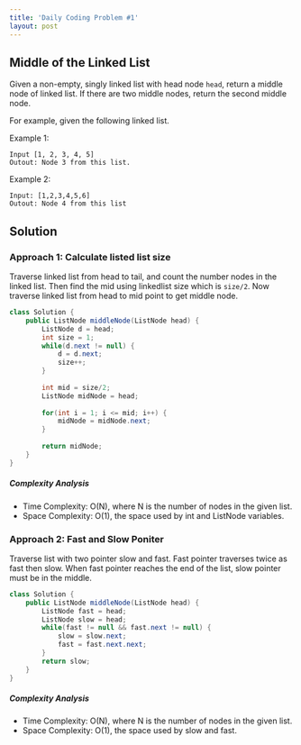 ```yaml
---
title: 'Daily Coding Problem #1'
layout: post
---
```


## Middle of the Linked List
Given a non-empty, singly linked list with head node `head`, return a middle node of linked list.  If there are two middle nodes, return the second middle node.

For example, given the following linked list.

Example 1:
```
Input [1, 2, 3, 4, 5]
Outout: Node 3 from this list.
```
Example 2:
```
Input: [1,2,3,4,5,6]
Outout: Node 4 from this list
```

## Solution
### Approach 1: Calculate listed list size
Traverse linked list from head to tail, and count the number nodes in the linked list. Then find the mid using linkedlist size which is `size/2`. Now traverse linked list from head to mid point to get middle node.

```java
class Solution {
	public ListNode middleNode(ListNode head) {
		ListNode d = head;
		int size = 1;
		while(d.next != null) {
			d = d.next;
			size++;
		}
		
		int mid = size/2;
		ListNode midNode = head;
		
		for(int i = 1; i <= mid; i++) {
			midNode = midNode.next;
		}
		
		return midNode;
	}
}
```

##### Complexity Analysis
* Time Complexity: O(N), where N is the number of nodes in the given list.
* Space Complexity: O(1), the space used by int and ListNode variables.

### Approach 2: Fast and Slow Poniter
Traverse list with two pointer slow and fast. Fast pointer traverses twice as fast then slow. When fast pointer reaches the end of the list, slow pointer must be in the middle.

```java
class Solution {
	public ListNode middleNode(ListNode head) {
		ListNode fast = head;
		ListNode slow = head;
		while(fast != null && fast.next != null) {
			slow = slow.next;
			fast = fast.next.next;
		}
		return slow;
	}
}
```

##### Complexity Analysis
* Time Complexity: O(N), where N is the number of nodes in the given list.
* Space Complexity: O(1), the space used by slow and fast.